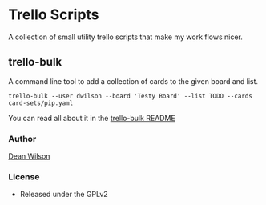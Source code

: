 # Trello Scripts

A collection of small utility trello scripts that make my work flows nicer.

## trello-bulk

A command line tool to add a collection of cards to the given board and list.

    trello-bulk --user dwilson --board 'Testy Board' --list TODO --cards card-sets/pip.yaml

You can read all about it in the [trello-bulk README](/trello-scripts/trello-bulk/README.md)

### Author

  [Dean Wilson](https://www.unixdaemon.net)

### License

 * Released under the GPLv2
